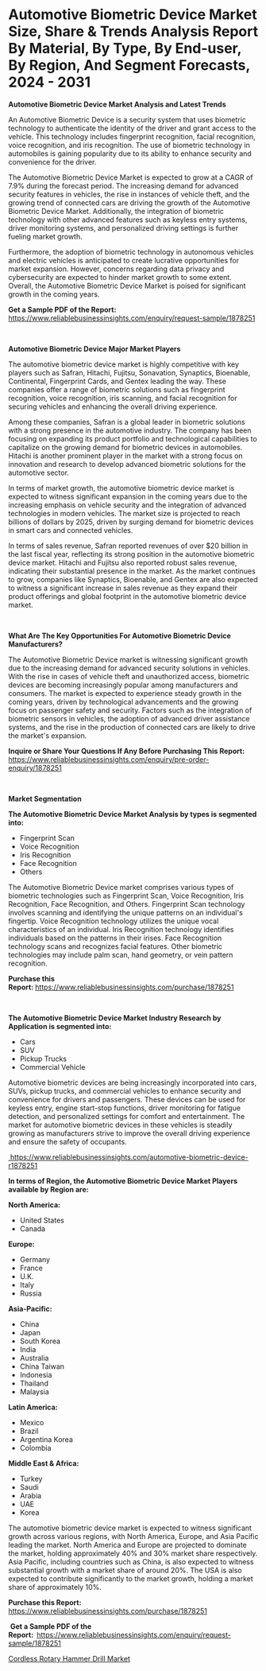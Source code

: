 <p><h1>Automotive Biometric Device Market Size, Share & Trends Analysis Report By Material, By Type, By End-user, By Region, And Segment Forecasts, 2024 - 2031</h1></p><p><strong>Automotive Biometric Device Market Analysis and Latest Trends</strong></p>
<p><p>An Automotive Biometric Device is a security system that uses biometric technology to authenticate the identity of the driver and grant access to the vehicle. This technology includes fingerprint recognition, facial recognition, voice recognition, and iris recognition. The use of biometric technology in automobiles is gaining popularity due to its ability to enhance security and convenience for the driver.</p><p>The Automotive Biometric Device Market is expected to grow at a CAGR of 7.9% during the forecast period. The increasing demand for advanced security features in vehicles, the rise in instances of vehicle theft, and the growing trend of connected cars are driving the growth of the Automotive Biometric Device Market. Additionally, the integration of biometric technology with other advanced features such as keyless entry systems, driver monitoring systems, and personalized driving settings is further fueling market growth.</p><p>Furthermore, the adoption of biometric technology in autonomous vehicles and electric vehicles is anticipated to create lucrative opportunities for market expansion. However, concerns regarding data privacy and cybersecurity are expected to hinder market growth to some extent. Overall, the Automotive Biometric Device Market is poised for significant growth in the coming years.</p></p>
<p><strong>Get a Sample PDF of the Report:&nbsp;</strong> <a href="https://www.reliablebusinessinsights.com/enquiry/request-sample/1878251">https://www.reliablebusinessinsights.com/enquiry/request-sample/1878251</a></p>
<p>&nbsp;</p>
<p><strong>Automotive Biometric Device Major Market Players</strong></p>
<p><p>The automotive biometric device market is highly competitive with key players such as Safran, Hitachi, Fujitsu, Sonavation, Synaptics, Bioenable, Continental, Fingerprint Cards, and Gentex leading the way. These companies offer a range of biometric solutions such as fingerprint recognition, voice recognition, iris scanning, and facial recognition for securing vehicles and enhancing the overall driving experience.</p><p>Among these companies, Safran is a global leader in biometric solutions with a strong presence in the automotive industry. The company has been focusing on expanding its product portfolio and technological capabilities to capitalize on the growing demand for biometric devices in automobiles. Hitachi is another prominent player in the market with a strong focus on innovation and research to develop advanced biometric solutions for the automotive sector.</p><p>In terms of market growth, the automotive biometric device market is expected to witness significant expansion in the coming years due to the increasing emphasis on vehicle security and the integration of advanced technologies in modern vehicles. The market size is projected to reach billions of dollars by 2025, driven by surging demand for biometric devices in smart cars and connected vehicles.</p><p>In terms of sales revenue, Safran reported revenues of over $20 billion in the last fiscal year, reflecting its strong position in the automotive biometric device market. Hitachi and Fujitsu also reported robust sales revenue, indicating their substantial presence in the market. As the market continues to grow, companies like Synaptics, Bioenable, and Gentex are also expected to witness a significant increase in sales revenue as they expand their product offerings and global footprint in the automotive biometric device market.</p></p>
<p>&nbsp;</p>
<p><strong>What Are The Key Opportunities For Automotive Biometric Device Manufacturers?</strong></p>
<p><p>The Automotive Biometric Device market is witnessing significant growth due to the increasing demand for advanced security solutions in vehicles. With the rise in cases of vehicle theft and unauthorized access, biometric devices are becoming increasingly popular among manufacturers and consumers. The market is expected to experience steady growth in the coming years, driven by technological advancements and the growing focus on passenger safety and security. Factors such as the integration of biometric sensors in vehicles, the adoption of advanced driver assistance systems, and the rise in the production of connected cars are likely to drive the market's expansion.</p></p>
<p><strong>Inquire or Share Your Questions If Any Before Purchasing This Report:</strong> <a href="https://www.reliablebusinessinsights.com/enquiry/pre-order-enquiry/1878251">https://www.reliablebusinessinsights.com/enquiry/pre-order-enquiry/1878251</a></p>
<p>&nbsp;</p>
<p><strong>Market Segmentation</strong></p>
<p><strong>The Automotive Biometric Device Market Analysis by types is segmented into:</strong></p>
<p><ul><li>Fingerprint Scan</li><li>Voice Recognition</li><li>Iris Recognition</li><li>Face Recognition</li><li>Others</li></ul></p>
<p><p>The Automotive Biometric Device market comprises various types of biometric technologies such as Fingerprint Scan, Voice Recognition, Iris Recognition, Face Recognition, and Others. Fingerprint Scan technology involves scanning and identifying the unique patterns on an individual's fingertip. Voice Recognition technology utilizes the unique vocal characteristics of an individual. Iris Recognition technology identifies individuals based on the patterns in their irises. Face Recognition technology scans and recognizes facial features. Other biometric technologies may include palm scan, hand geometry, or vein pattern recognition.</p></p>
<p><strong>Purchase this Report:&nbsp;</strong><a href="https://www.reliablebusinessinsights.com/purchase/1878251">https://www.reliablebusinessinsights.com/purchase/1878251</a></p>
<p>&nbsp;</p>
<p><strong>The Automotive Biometric Device Market Industry Research by Application is segmented into:</strong></p>
<p><ul><li>Cars</li><li>SUV</li><li>Pickup Trucks</li><li>Commercial Vehicle</li></ul></p>
<p><p>Automotive biometric devices are being increasingly incorporated into cars, SUVs, pickup trucks, and commercial vehicles to enhance security and convenience for drivers and passengers. These devices can be used for keyless entry, engine start-stop functions, driver monitoring for fatigue detection, and personalized settings for comfort and entertainment. The market for automotive biometric devices in these vehicles is steadily growing as manufacturers strive to improve the overall driving experience and ensure the safety of occupants.</p></p>
<p><a href="https://www.reliablebusinessinsights.com/automotive-biometric-device-r1878251">&nbsp;https://www.reliablebusinessinsights.com/automotive-biometric-device-r1878251</a></p>
<p><strong>In terms of Region, the Automotive Biometric Device Market Players available by Region are:</strong></p>
<p>
    <p> <strong> North America: </strong>
        <ul>
            <li>United States</li>
            <li>Canada</li>
        </ul>
        </p> 
    <p> <strong> Europe: </strong>
        <ul>
            <li>Germany</li>
            <li>France</li>
            <li>U.K.</li>
            <li>Italy</li>
            <li>Russia</li>
        </ul>
        </p> 
    <p> <strong> Asia-Pacific: </strong>
        <ul>
            <li>China</li>
            <li>Japan</li>
            <li>South Korea</li>
            <li>India</li>
            <li>Australia</li>
            <li>China Taiwan</li>
            <li>Indonesia</li>
            <li>Thailand</li>
            <li>Malaysia</li>
        </ul>
        </p> 
    <p> <strong> Latin America: </strong>
        <ul>
            <li>Mexico</li>
            <li>Brazil</li>
            <li>Argentina Korea</li>
            <li>Colombia</li>
        </ul>
        </p> 
    <p> <strong> Middle East & Africa: </strong>
        <ul>
            <li>Turkey</li>
            <li>Saudi</li>
            <li>Arabia</li>
            <li>UAE</li>
            <li>Korea</li>
        </ul>
    </p>
    </p>
<p><p>The automotive biometric device market is expected to witness significant growth across various regions, with North America, Europe, and Asia Pacific leading the market. North America and Europe are projected to dominate the market, holding approximately 40% and 30% market share respectively. Asia Pacific, including countries such as China, is also expected to witness substantial growth with a market share of around 20%. The USA is also expected to contribute significantly to the market growth, holding a market share of approximately 10%.</p></p>
<p><strong>Purchase this Report: </strong><a href="https://www.reliablebusinessinsights.com/purchase/1878251">https://www.reliablebusinessinsights.com/purchase/1878251</a></p>
<p>&nbsp;<strong>Get a Sample PDF of the Report:&nbsp;&nbsp;</strong><a href="https://www.reliablebusinessinsights.com/enquiry/request-sample/1878251">https://www.reliablebusinessinsights.com/enquiry/request-sample/1878251</a></p>
<p><strong></strong></p>
<p><p><a href="https://github.com/dringals/Market-Research-Report-List-4/blob/main/cordless-rotary-hammer-drill-market.md">Cordless Rotary Hammer Drill Market</a></p></p>